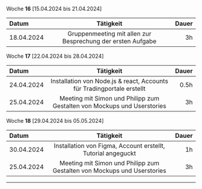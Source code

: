 Woche **16** [15.04.2024 bis 21.04.2024]

| **Datum**  |                              **Tätigkeit**                              | **Dauer** |
|:-----------|:-----------------------------------------------------------------------:| ----: |
| 18.04.2024 |       Gruppenmeeting mit allen zur Besprechung der ersten Aufgabe       | 3h |


Woche **17** [22.04.2024 bis 28.04.2024]

| **Datum**  |                              **Tätigkeit**                              | **Dauer** |
|:-----------|:-----------------------------------------------------------------------:|----------:|
| 24.04.2024 | Installation von Node.js & react, Accounts für Tradingportale erstellt  |      0.5h |
| 25.04.2024 | Meeting mit Simon und Philipp zum Gestalten von Mockups und Userstories |        3h |


Woche **18** [29.04.2024 bis 05.05.2024]

| **Datum**  |                              **Tätigkeit**                              | **Dauer** |
|:-----------|:-----------------------------------------------------------------------:|----------:|
| 30.04.2024 | Installation von Figma, Account erstellt, Tutorial angeguckt  |      1h |
| 25.04.2024 | Meeting mit Simon und Philipp zum Gestalten von Mockups und Userstories |        3h |
---
